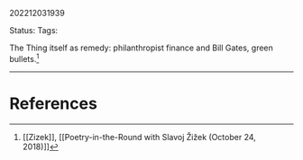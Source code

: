 202212031939

Status: 
Tags: 

The Thing itself as remedy: philanthropist finance and Bill Gates, green bullets.[^1]



---
# References

[^1]: [[Zizek]], [[Poetry-in-the-Round with Slavoj Žižek (October 24, 2018)]]